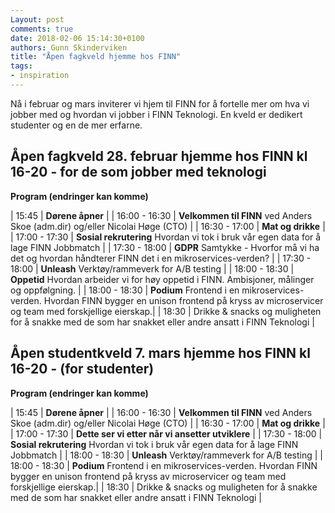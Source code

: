 ```yaml
---
Layout: post
comments: true
date: 2018-02-06 15:14:30+0100
authors: Gunn Skinderviken
title: "Åpen fagkveld hjemme hos FINN"
tags:
- inspiration
---
```


Nå i februar og mars inviterer vi hjem til FINN for å fortelle mer om hva vi jobber med og hvordan vi jobber i FINN Teknologi. En kveld er dedikert studenter og en de mer erfarne. 

## Åpen fagkveld 28. februar hjemme hos FINN kl 16-20 - for de som jobber med teknologi 
**Program (endringer kan komme)**

| 15:45 | **Dørene åpner** | 
| 16:00 - 16:30 | **Velkommen til FINN** ved Anders Skoe (adm.dir) og/eller Nicolai Høge (CTO) |
| 16:30 - 17:00 | **Mat og drikke** |
| 17:00 - 17:30 | **Sosial rekrutering** Hvordan vi tok i bruk vår egen data for å lage FINN Jobbmatch |
| 17:30 - 18:00 | **GDPR** Samtykke - Hvorfor må vi ha det og hvordan håndterer FINN det i en mikroservices-verden? |
| 17:30 - 18:00 | **Unleash** Verktøy/rammeverk for A/B testing |
| 18:00 - 18:30 | **Oppetid** Hvordan arbeider vi for høy oppetid i FINN. Ambisjoner, målinger og oppfølgning. |
| 18:00 - 18:30 | **Podium** Frontend i en mikroservices-verden. Hvordan FINN bygger en unison frontend på kryss av microservicer og team med forskjellige eierskap.|
| 18:30 | Drikke & snacks og muligheten for å snakke med de som har snakket eller andre ansatt i FINN Teknologi |


## Åpen studentkveld 7. mars hjemme hos FINN kl 16-20 - (for studenter)
**Program (endringer kan komme)**

| 15:45 | **Dørene åpner** | 
| 16:00 - 16:30 | **Velkommen til FINN** ved Anders Skoe (adm.dir) og/eller Nicolai Høge (CTO) |
| 16:30 - 17:00 | **Mat og drikke** |
| 17:00 - 17:30 | **Dette ser vi etter når vi ansetter utviklere** | 
| 17:30 - 18:00 | **Sosial rekrutering** Hvordan vi tok i bruk vår egen data for å lage FINN Jobbmatch |
| 18:00 - 18:30 | **Unleash** Verktøy/rammeverk for A/B testing |
| 18:00 - 18:30 | **Podium** Frontend i en mikroservices-verden. Hvordan FINN bygger en unison frontend på kryss av microservicer og team med forskjellige eierskap.|
| 18:30 | Drikke & snacks og muligheten for å snakke med de som har snakket eller andre ansatt i FINN Teknologi |


